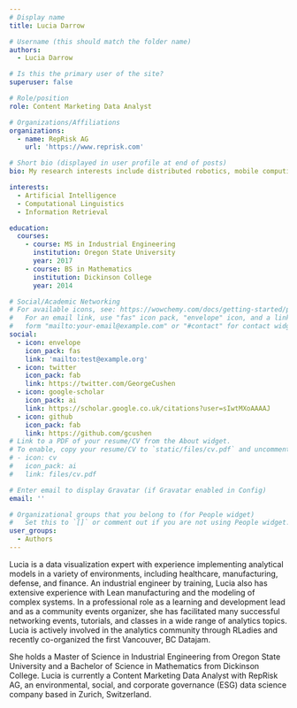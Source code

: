 ```yaml
---
# Display name
title: Lucia Darrow

# Username (this should match the folder name)
authors:
  - Lucia Darrow

# Is this the primary user of the site?
superuser: false

# Role/position
role: Content Marketing Data Analyst

# Organizations/Affiliations
organizations:
  - name: RepRisk AG
    url: 'https://www.reprisk.com'

# Short bio (displayed in user profile at end of posts)
bio: My research interests include distributed robotics, mobile computing and programmable matter.

interests:
  - Artificial Intelligence
  - Computational Linguistics
  - Information Retrieval

education:
  courses:
    - course: MS in Industrial Engineering
      institution: Oregon State University
      year: 2017
    - course: BS in Mathematics
      institution: Dickinson College
      year: 2014

# Social/Academic Networking
# For available icons, see: https://wowchemy.com/docs/getting-started/page-builder/#icons
#   For an email link, use "fas" icon pack, "envelope" icon, and a link in the
#   form "mailto:your-email@example.com" or "#contact" for contact widget.
social:
  - icon: envelope
    icon_pack: fas
    link: 'mailto:test@example.org'
  - icon: twitter
    icon_pack: fab
    link: https://twitter.com/GeorgeCushen
  - icon: google-scholar
    icon_pack: ai
    link: https://scholar.google.co.uk/citations?user=sIwtMXoAAAAJ
  - icon: github
    icon_pack: fab
    link: https://github.com/gcushen
# Link to a PDF of your resume/CV from the About widget.
# To enable, copy your resume/CV to `static/files/cv.pdf` and uncomment the lines below.
# - icon: cv
#   icon_pack: ai
#   link: files/cv.pdf

# Enter email to display Gravatar (if Gravatar enabled in Config)
email: ''

# Organizational groups that you belong to (for People widget)
#   Set this to `[]` or comment out if you are not using People widget.
user_groups:
  - Authors
---
```


Lucia is a data visualization expert with experience implementing analytical models in a variety of environments, including healthcare, manufacturing, defense, and finance. An industrial engineer by training, Lucia also has extensive experience with Lean manufacturing and the modeling of complex systems. In a professional role as a learning and development lead and as a community events organizer, she has facilitated many successful networking events, tutorials, and classes in a wide range of analytics topics. Lucia is actively involved in the analytics community through RLadies and recently co-organized the first Vancouver, BC Datajam. 

She holds a Master of Science in Industrial Engineering from Oregon State University and a Bachelor of Science in Mathematics from Dickinson College. Lucia is currently a Content Marketing Data Analyst with RepRisk AG, an environmental, social, and corporate governance (ESG) data science company based in Zurich, Switzerland. 
